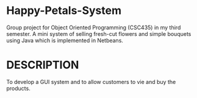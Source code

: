 # Happy-Petals-System
Group project for Object Oriented Programming (CSC435) in my third semester. A mini system of selling fresh-cut flowers and simple bouquets using Java which is implemented in Netbeans. 

# DESCRIPTION
To develop a GUI system and to allow customers to vie and buy the products.
